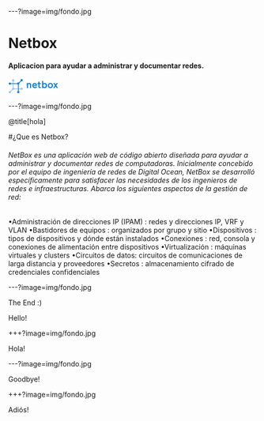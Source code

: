 ---?image=img/fondo.jpg

# Netbox


#### Aplicacion para ayudar a administrar y documentar redes.

![Logo](logo.jpg)

---?image=img/fondo.jpg

@title[hola]

#¿Que es Netbox?

###### NetBox es una aplicación web de código abierto diseñada para ayudar a administrar y documentar redes de computadoras. Inicialmente concebido por el equipo de ingeniería de redes de Digital Ocean, NetBox se desarrolló específicamente para satisfacer las necesidades de los ingenieros de redes e infraestructuras. Abarca los siguientes aspectos de la gestión de red:
•Administración de direcciones IP (IPAM) : redes y direcciones IP, VRF y VLAN
•Bastidores de equipos : organizados por grupo y sitio
•Dispositivos : tipos de dispositivos y dónde están instalados
•Conexiones : red, consola y conexiones de alimentación entre dispositivos
•Virtualización : máquinas virtuales y clusters
•Circuitos de datos: circuitos de comunicaciones de larga distancia y proveedores
•Secretos : almacenamiento cifrado de credenciales confidenciales


---?image=img/fondo.jpg

The End :)

Hello!

+++?image=img/fondo.jpg

Hola!

---?image=img/fondo.jpg

Goodbye!

+++?image=img/fondo.jpg

Adiós!
